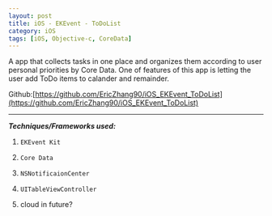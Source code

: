 ```yaml
---
layout: post
title: iOS - EKEvent - ToDoList
category: iOS
tags: [iOS, Objective-c, CoreData]
---
```


A app that collects tasks in one place and organizes them according to user personal priorities by Core Data. One of features of this app is letting the user add ToDo items to calander and remainder.


  Github:[https://github.com/EricZhang90/iOS_EKEvent_ToDoList](https://github.com/EricZhang90/iOS_EKEvent_ToDoList)


 ***
  
  
  *__Techniques/Frameworks used:__*

1. `EKEvent Kit`

2. `Core Data`

3. `NSNotificaionCenter`

4. `UITableViewController`

5. cloud in future?
